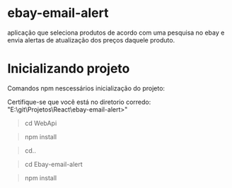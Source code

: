 # ebay-email-alert
aplicação que seleciona produtos de acordo com uma pesquisa no ebay e envia alertas de atualização dos preços daquele produto.


# Inicializando projeto

Comandos npm nescessários inicialização do projeto:
  
  Certifique-se que você está no diretorio corredo: "E:\git\Projetos\React\ebay-email-alert>"
  
  > cd WebApi
	
  > npm install
  
  > cd..
  
  > cd Ebay-email-alert
	
  > npm install
  
  
  
  
  
  


